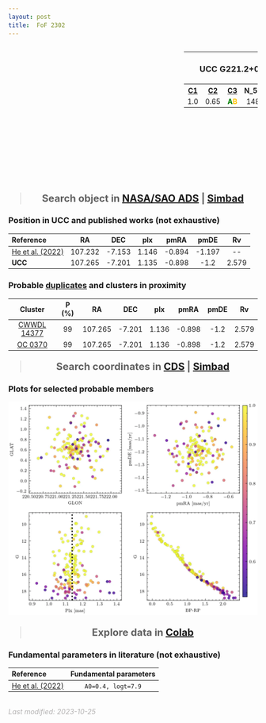```yaml
---
layout: post
title:  FoF 2302
---
```


<div style="display: flex; justify-content: space-between;">
 <div style="text-align: center;">
 <!-- Left block -->
 <div id="aladin-lite-div" style="width:355px;height:250px;"></div>
 <script type="text/javascript" src="https://aladin.cds.unistra.fr/AladinLite/api/v3/latest/aladin.js" charset="utf-8"></script>
 <script type="text/javascript">
   let aladin;
   A.init.then(() => {
      aladin = A.aladin('#aladin-lite-div', {survey: "P/DSS2/color", fov:0.54, target: "107.265 -7.201"});
   });
 </script>
</div>
<!-- Left block -->

<table style="text-align: center; width:355px;height:250px;">
  <!-- Row 1 (title) -->
  <tr>
    <td colspan="5"><h3>UCC G221.2+00.6</h3></td>
  </tr>
  <!-- Row 2 -->
  <tr>
    <th><a href="https://ucc.ar/faq#what-are-the-c1-c2-and-c3-parameters" title="Photometric class">C1</a></th>
    <th><a href="https://ucc.ar/faq#what-are-the-c1-c2-and-c3-parameters" title="Density class">C2</a></th>
    <th><a href="https://ucc.ar/faq#what-are-the-c1-c2-and-c3-parameters" title="Combined class">C3</a></th>
    <th><div title="Stars with membership probability >50%">N_50</div></th>
    <th><div title="Radius that contains half the members [arcmin]">r_50</div></th>
  </tr>
  <!-- Row 3 -->
  <tr>
    <td>1.0</td>
    <td>0.65</td>
    <td><span style="color: green; font-weight: bold;">A</span><span style="color: #FFC300; font-weight: bold;">B</span></td>
    <td>148</td>
    <td>16.2</td>
  </tr>
</table>
</div>

> <p style="text-align:center; font-weight: bold; font-size:20px">Search object in <a href="https://ui.adsabs.harvard.edu/search/q=%20collection%3Aastronomy%20body%3A%22FoF%202302%22&sort=date%20desc%2C%20bibcode%20desc&p_=0" target="_blank">NASA/SAO ADS</a> | <a href="https://simbad.cds.unistra.fr/simbad/sim-id-refs?Ident=fof2302" target="_blank">Simbad</a></p>


### Position in UCC and published works (not exhaustive)

| Reference    | RA    | DEC   | plx  | pmRA  | pmDE   |  Rv  |
| :---         | :---: | :---: | :---: | :---: | :---: | :---: |
|[He et al. (2022)](https://ui.adsabs.harvard.edu/abs/2022ApJS..262....7H/abstract) | 107.232 | -7.153 | 1.146 | -0.894 | -1.197 | -- |
| **UCC** |107.265 | -7.201 | 1.135 | -0.898 | -1.2 | 2.579 |


### Probable <a href="https://ucc.ar/faq#probable-duplicates" title="See FAQ for definition of proximity">duplicates</a> and clusters in proximity

| Cluster | P (%) | RA    | DEC   | plx   | pmRA  | pmDE  | Rv    |
| :---:   | :---: | :---: | :---: | :---: | :---: | :---: | :---: |
|[CWWDL 14377](https://ucc.ar/_clusters/cwwdl14377/)| 99 | 107.265 | -7.201 | 1.136 | -0.898 | -1.2 | 2.579 |
|[OC 0370](https://ucc.ar/_clusters/oc0370/)| 99 | 107.265 | -7.201 | 1.136 | -0.898 | -1.2 | 2.579 |

> <p style="text-align:center; font-weight: bold; font-size:20px">Search coordinates in <a href="https://cdsportal.u-strasbg.fr/?target=107.265,-7.201" target="_blank">CDS</a> | <a href="https://simbad.cds.unistra.fr/mobile/object_list.html?coord=107.265%20-7.201&output=json&radius=5&userEntry=fof2302" target="_blank">Simbad</a></p>

### Plots for selected probable members

![CLUSTER](https://raw.githubusercontent.com/ucc23/Q3P/main/plots/fof2302.webp)


> <p style="text-align:center; font-weight: bold; font-size:20px">Explore data in <a href="https://colab.research.google.com/github/UCC23/Q3P/blob/master/notebooks/fof2302.ipynb" target="_blank">Colab</a></p>


### Fundamental parameters in literature (not exhaustive)

| Reference |  Fundamental parameters |
| :---         |     :---:      |
| [He et al. (2022)](https://ui.adsabs.harvard.edu/abs/2022ApJS..262....7H/abstract) | `A0=0.4, logt=7.9` |

<br>
<font color="b3b1b1"><i>Last modified: 2023-10-25</i></font>
